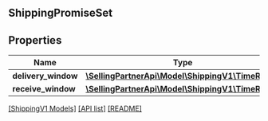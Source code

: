 ## ShippingPromiseSet

## Properties

Name | Type | Description | Notes
------------ | ------------- | ------------- | -------------
**delivery_window** | [**\SellingPartnerApi\Model\ShippingV1\TimeRange**](TimeRange.md) |  | [optional]
**receive_window** | [**\SellingPartnerApi\Model\ShippingV1\TimeRange**](TimeRange.md) |  | [optional]

[[ShippingV1 Models]](../) [[API list]](../../Api) [[README]](../../../README.md)
